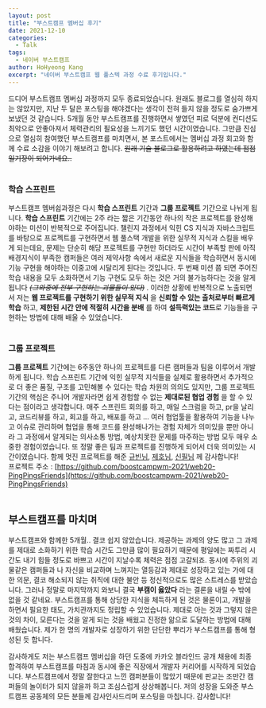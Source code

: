 ```yaml
---
layout: post
title: "부스트캠프 멤버십 후기"
date: 2021-12-10
categories:
  - Talk
tags:
  - 네이버 부스트캠프
author: HoHyeong Kang
excerpt: "네이버 부스트캠프 웹 풀스텍 과정 수료 후기입니다."
---
```


드디어 부스트캠프 멤버십 과정까지 모두 종료되었습니다. 원래도 블로그를 열심히 하지는 않았지만, 지난 두 달은 포스팅을 해야겠다는 생각이 전혀 들지 않을 정도로 숨가쁘게 보냈던 것 같습니다. 5개월 동안 부스트캠프를 진행하면서 쌓였던 피로 덕분에 컨디션도 최악으로 안좋아져서 체력관리의 필요성을 느끼기도 했던 시간이였습니다. 그만큼 진심으로 열심히 참여했던 부스트캠프를 마치면서, 본 포스트에서는 멤버십 과정 회고와 함께 수료 소감을 이야기 해보려고 합니다. ~~원래 기술 블로그로 활용하려고 하였는데 점점 일기장이 되어가네요..~~
<br>
<br>

### 학습 스프린트
부스트캠프 멤버쉽과정은 다시 **학습 스프린트** 기간과 **그룹 프로젝트** 기간으로 나뉘게 됩니다. **학습 스프린트** 기간에는 2주 라는 짧은 기간동안 하나의 작은 프로젝트를 완성해야하는 미션이 반복적으로 주어집니다. 챌린지 과정에서 익힌 CS 지식과 자바스크립트를 바탕으로 프로젝트를 구현하면서 웹 풀스택 개발을 위한 실무적 지식과 스킬을 배우게 되는데요, 문제는 단순히 해당 프로젝트를 구현만 하더라도 시간이 부족할 판에 아직 배경지식이 부족한 캠퍼들은 여러 제약사항 속에서 새로운 지식들을 학습하면서 동시에 기능 구현을 해야하는 이중고에 시달리게 된다는 것입니다. 두 번째 미션 쯤 되면 주어진 학습 내용을 모두 소화하면서 기능 구현도 모두 하는 것은 거의 불가능하다는 것을 알게 됩니다 ~~*(그와중에 전부 구현하는 괴물들이 있다)*~~ . 이러한 상황에 반복적으로 노출되면서 저는 **웹 프로젝트를 구현하기 위한 실무적 지식** 을 **신뢰할 수 있는 출처로부터 빠르게 학습** 하고, **제한된 시간 안에 적절히 시간을 분배** 를 하여 **설득력있는 코드**로 기능들을 구현하는 방법에 대해 배울 수 있었습니다.
<br>
<br>

### 그룹 프로젝트
**그룹 프로젝트** 기간에는 6주동안 하나의 프로젝트를 다른 캠퍼들과 팀을 이루어서 개발하게 됩니다. 학습 스프린트 기간에 익힌 실무적 지식들을 실제로 활용하면서 추가적으로 더 좋은 품질, 구조를 고민해볼 수 있다는 학습 차원의 의의도 있지만, 그룹 프로젝트 기간의 핵심은 주니어 개발자라면 쉽게 경험할 수 없는 **제대로된 협업 경험** 을 할 수 있다는 점이라고 생각합니다. 매주 스프린트 회의를 하고, 매일 스크럼을 하고, pr을 날리고, 코드리뷰를 하고, 회고를 하고, 배포를 하고 ... 여러 협업툴을 활용하여 기능을 나누고 이슈로 관리하며 협업을 통해 코드를 완성해나가는 경험 자체가 의미있을 뿐만 아니라 그 과정에서 알게되는 의사소통 방법, 예상치못한 문제를 마주하는 방법 모두 매우 소중한 경험이였습니다. 또 정말 좋은 팀과 프로젝트를 진행하게 되어서 더욱 의미있는 시간이였습니다. 함께 멋진 프로젝트를 해준 [규빈님](https://github.com/9b2n), [제호님](https://github.com/ludacirs), [신필님](https://github.com/Lee-3-8) 께 감사합니다!  
프로젝트 주소 : [https://github.com/boostcampwm-2021/web20-PingPingsFriends](https://github.com/boostcampwm-2021/web20-PingPingsFriends)
<br>
<br>

## 부스트캠프를 마치며
부스트캠프와 함께한 5개월.. 결코 쉽지 않았습니다. 제공하는 과제의 양도 많고 그 과제를 제대로 소화하기 위한 학습 시간도 그만큼 많이 필요하기 때문에 평일에는 짜투리 시간도 내기 힘들 정도로 바쁘고 시간이 지날수록 체력은 점점 고갈되죠. 동시에 주위의 괴물같은 캠퍼들과 나 자신을 비교하며 느껴지는 열등감과 제대로 성장하고 있는 가에 대한 의문, 결코 해소되지 않는 취직에 대한 불안 등 정신적으로도 많은 스트레스를 받았습니다. 그러나 정말로 마지막까지 와보니 결국 **부캠이 옳았다** 라는 결론을 내릴 수 밖에 없을 것 같네요. 부스트캠프를 통해 상당한 지식을 체득하게 된 것은 물론이고, 개발을 하면서 필요한 태도, 가치관까지도 정립할 수 있었습니다. 제대로 아는 것과 그렇지 않은 것의 차이, 모른다는 것을 알게 되는 것을 배웠고 진정한 앎으로 도달하는 방법에 대해 배웠습니다. 제가 한 명의 개발자로 성장하기 위한 단단한 뿌리가 부스트캠프를 통해 형성된 듯 합니다. 

감사하게도 저는 부스트캠프 멤버십을 하던 도중에 카카오 블라인드 공개 채용에 최종 합격하여 부스트캠프를 마침과 동시에 좋은 직장에서 개발자 커리어를 시작하게 되었습니다. 부스트캠프에서 정말 잘한다고 느낀 캠퍼분들이 많았기 때문에 판교는 조만간 캠퍼들의 놀이터가 되지 않을까 하고 조심스럽게 상상해봅니다. 저의 성장을 도와준 부스트캠프 공동체의 모든 분들께 감사인사드리며 포스팅을 마칩니다. 감사합니다!
